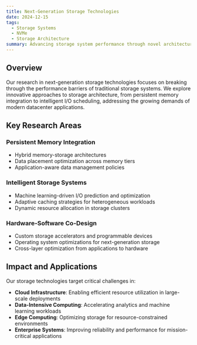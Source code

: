 ```yaml
---
title: Next-Generation Storage Technologies
date: 2024-12-15
tags:
  - Storage Systems
  - NVMe
  - Storage Architecture
summary: Advancing storage system performance through novel architectures, intelligent caching, and hardware-software co-design for modern datacenter workloads
---
```


## Overview

Our research in next-generation storage technologies focuses on breaking through the performance barriers of traditional storage systems. We explore innovative approaches to storage architecture, from persistent memory integration to intelligent I/O scheduling, addressing the growing demands of modern datacenter applications.

## Key Research Areas

### Persistent Memory Integration
- Hybrid memory-storage architectures
- Data placement optimization across memory tiers
- Application-aware data management policies

### Intelligent Storage Systems
- Machine learning-driven I/O prediction and optimization
- Adaptive caching strategies for heterogeneous workloads
- Dynamic resource allocation in storage clusters

### Hardware-Software Co-Design
- Custom storage accelerators and programmable devices
- Operating system optimizations for next-generation storage
- Cross-layer optimization from applications to hardware

## Impact and Applications

Our storage technologies target critical challenges in:
- **Cloud Infrastructure**: Enabling efficient resource utilization in large-scale deployments
- **Data-Intensive Computing**: Accelerating analytics and machine learning workloads
- **Edge Computing**: Optimizing storage for resource-constrained environments
- **Enterprise Systems**: Improving reliability and performance for mission-critical applications